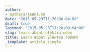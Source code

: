 ```yaml
---
author:
- authors/jenna.md
date: "2015-05-23T11:20:00-04:00"
draft: true
lastmod: "2015-05-23T11:20:00-04:00"
slug: learn-about-elektra-odem
title: Learn about Elektra (OdeM)
_template: article_single
---
```



